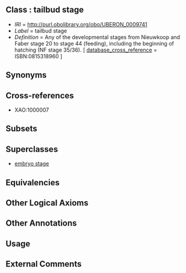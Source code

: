 
## Class : tailbud stage

 * *IRI* = http://purl.obolibrary.org/obo/UBERON_0009741
 * *Label* = tailbud stage
 * *Definition* = Any of the developmental stages from Nieuwkoop and Faber stage 20 to stage 44 (feeding), including the beginning of hatching (NF stage 35/36). [ [database_cross_reference](../../ef/oboInOwl#hasDbXref.md) = ISBN:0815318960 ]

## Synonyms


## Cross-references

 * XAO:1000007

## Subsets


## Superclasses

 * [embryo stage](../../UBERON/68/UBERON_0000068.md)

## Equivalencies


## Other Logical Axioms


## Other Annotations


## Usage


## External Comments

